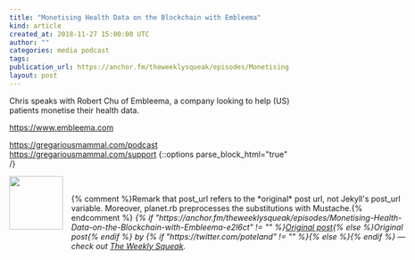 ```yaml
---
title: "Monetising Health Data on the Blockchain with Embleema"
kind: article
created_at: 2018-11-27 15:00:00 UTC
author: ""
categories: media podcast
tags:
publication_url: https://anchor.fm/theweeklysqueak/episodes/Monetising-Health-Data-on-the-Blockchain-with-Embleema-e2l6ct
layout: post
---
```

Chris speaks with Robert Chu of Embleema, a company looking to help (US) patients monetise their health data.

https://www.embleema.com

https://gregariousmammal.com/podcast
https://gregariousmammal.com/support
{::options parse_block_html="true" /}
<div class="author">
   <img src="https://www.rss-specifications.com/rss-spec-rss.gif" style="width: 96px; height: 96;">
   <span style="position: absolute; padding: 32px 15px;">{% comment %}Remark that post_url refers to the *original* post url, not Jekyll's post_url variable. Moreover, planet.rb preprocesses the substitutions with Mustache.{% endcomment %}
      <i>{% if "https://anchor.fm/theweeklysqueak/episodes/Monetising-Health-Data-on-the-Blockchain-with-Embleema-e2l6ct" != "" %}<a href="https://anchor.fm/theweeklysqueak/episodes/Monetising-Health-Data-on-the-Blockchain-with-Embleema-e2l6ct">Original post</a>{% else %}Original post{% endif %} by {% if "https://twitter.com/poteland" != "" %}<a href="https://twitter.com/poteland"></a>{% else %}{% endif %} &mdash; check out <a href="https://anchor.fm/theweeklysqueak">The Weekly Squeak</a>.</i>
  </span>
</div>
